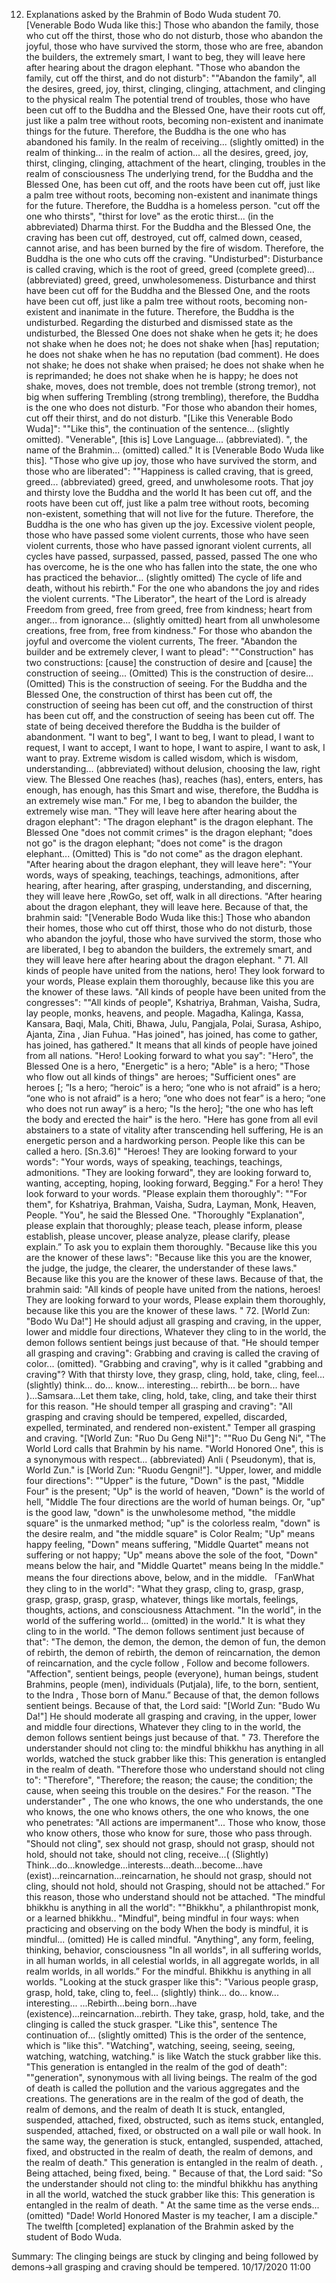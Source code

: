 12. Explanations asked by the Brahmin of Bodo Wuda student
    70. [Venerable Bodo Wuda like this:] Those who abandon the family, those who cut off the thirst, those who do not disturb, those who abandon the joyful, those who have survived the storm, those who are free,
       abandon the builders, the extremely smart, I want to beg, they will leave here after hearing about the dragon elephant.
"Those who abandon the family, cut off the thirst, and do not disturb": ""Abandon the family", all the desires, greed, joy, thirst, clinging, clinging, attachment, and clinging to the physical realm The potential trend of troubles, those who have been cut off to the Buddha and the Blessed One, have their roots cut off, just like a palm tree without roots, becoming non-existent and inanimate things for the future. Therefore, the Buddha is the one who has abandoned his family. In the realm of receiving... (slightly omitted) in the realm of thinking... in the realm of action... all the desires, greed, joy, thirst, clinging, clinging, attachment of the heart, clinging, troubles in the realm of consciousness The underlying trend, for the Buddha and the Blessed One, has been cut off, and the roots have been cut off, just like a palm tree without roots, becoming non-existent and inanimate things for the future. Therefore, the Buddha is a homeless person.
     "cut off the one who thirsts", "thirst for love" as the erotic thirst... (in the abbreviated) Dharma thirst. For the Buddha and the Blessed One, the craving has been cut off, destroyed, cut off, calmed down, ceased, cannot arise, and has been burned by the fire of wisdom. Therefore, the Buddha is the one who cuts off the craving. "Undisturbed": Disturbance is called craving, which is the root of greed, greed (complete greed)... (abbreviated) greed, greed, unwholesomeness. Disturbance and thirst have been cut off for the Buddha and the Blessed One, and the roots have been cut off, just like a palm tree without roots, becoming non-existent and inanimate in the future. Therefore, the Buddha is the undisturbed. Regarding the disturbed and dismissed state as the undisturbed, the Blessed One does not shake when he gets it; he does not shake when he does not; he does not shake when [has] reputation; he does not shake when he has no reputation (bad comment). He does not shake; he does not shake when praised; he does not shake when he is reprimanded; he does not shake when he is happy; he does not shake, moves, does not tremble, does not tremble (strong tremor), not big when suffering Trembling (strong trembling), therefore, the Buddha is the one who does not disturb. "For those who abandon their homes, cut off their thirst, and do not disturb.
"[Like this Venerable Bodo Wuda]": ""Like this", the continuation of the sentence... (slightly omitted). "Venerable", [this is] Love Language... (abbreviated). ", the name of the Brahmin... (omitted) called." It is [Venerable Bodo Wuda like this].
"Those who give up joy, those who have survived the storm, and those who are liberated": ""Happiness is called craving, that is greed, greed... (abbreviated) greed, greed, and unwholesome roots. That joy and thirsty love the Buddha and the world It has been cut off, and the roots have been cut off, just like a palm tree without roots, becoming non-existent, something that will not live for the future. Therefore, the Buddha is the one who has given up the joy. Excessive violent people, those who have passed some violent currents, those who have seen violent currents, those who have passed ignorant violent currents, all cycles have passed, surpassed, passed, passed, passed The one who has overcome, he is the one who has fallen into the state, the one who has practiced the behavior... (slightly omitted) The cycle of life and death, without his rebirth." For the one who abandons the joy and rides the violent currents. "The Liberator", the heart of the Lord is already Freedom from greed, free from greed, free from kindness; heart from anger... from ignorance... (slightly omitted) heart from all unwholesome creations, free from, free from kindness." For those who abandon the joyful and overcome the violent currents, The freer.
"Abandon the builder and be extremely clever, I want to plead": ""Construction" has two constructions: [cause] the construction of desire and [cause] the construction of seeing... (Omitted) This is the construction of desire... (Omitted) This is the construction of seeing. For the Buddha and the Blessed One, the construction of thirst has been cut off, the construction of seeing has been cut off, and the construction of thirst has been cut off, and the construction of seeing has been cut off. The state of being deceived therefore the Buddha is the builder of abandonment. "I want to beg", I want to beg, I want to plead, I want to request, I want to accept, I want to hope, I want to aspire, I want to ask, I want to pray. Extreme wisdom is called wisdom, which is wisdom, understanding... (abbreviated) without delusion, choosing the law, right view. The Blessed One reaches (has), reaches (has), enters, enters, has enough, has enough, has this Smart and wise, therefore, the Buddha is an extremely wise man." For me, I beg to abandon the builder, the extremely wise man.
     "They will leave here after hearing about the dragon elephant": "The dragon elephant" is the dragon elephant. The Blessed One "does not commit crimes" is the dragon elephant; "does not go" is the dragon elephant; "does not come" is the dragon elephant... (Omitted) This is "do not come" as the dragon elephant. "After hearing about the dragon elephant, they will leave here": "Your words, ways of speaking, teachings, teachings, admonitions, after hearing, after hearing, after grasping, understanding, and discerning, they will leave here ,RowGo, set off, walk in all directions. "After hearing about the dragon elephant, they will leave here.
     Because of that, the brahmin said:
     "[Venerable Bodo Wuda like this:] Those who abandon their homes, those who cut off thirst, those who do not disturb, those who abandon the joyful, those who have survived the storm, those who are liberated,
       I beg to abandon the builders, the extremely smart, and they will leave here after hearing about the dragon elephant. "
     71. All kinds of people have united from the nations, hero! They look forward to your words,
       Please explain them thoroughly, because like this you are the knower of these laws.
"All kinds of people have been united from the congresses": ""All kinds of people", Kshatriya, Brahman, Vaisha, Sudra, lay people, monks, heavens, and people. Magadha, Kalinga, Kassa, Kansara, Baqi, Mala, Chiti, Bhawa, Julu, Pangjala, Polai, Surasa, Ashipo, Ajanta, Zina , Jian Fuhua. "Has joined", has joined, has come to gather, has joined, has gathered." It means that all kinds of people have joined from all nations.
"Hero! Looking forward to what you say": "Hero", the Blessed One is a hero, "Energetic" is a hero; "Able" is a hero; "Those who flow out all kinds of things" are heroes; "Sufficient ones" are heroes [; ”Is a hero; “heroic” is a hero; “one who is not afraid” is a hero; “one who is not afraid” is a hero; “one who does not fear” is a hero; “one who does not run away” is a hero; "Is the hero]; "the one who has left the body and erected the hair" is the hero.
     "Here has gone from all evil abstainers to a state of vitality after transcending hell suffering,
      He is an energetic person and a hardworking person. People like this can be called a hero. [Sn.3.6]"
"Heroes! They are looking forward to your words": "Your words, ways of speaking, teachings, teachings, admonitions. "They are looking forward", they are looking forward to, wanting, accepting, hoping, looking forward, Begging." For a hero! They look forward to your words.
"Please explain them thoroughly": ""For them", for Kshatriya, Brahman, Vaisha, Sudra, Layman, Monk, Heaven, People. "You", he said the Blessed One. "Thoroughly "Explanation", please explain that thoroughly; please teach, please inform, please establish, please uncover, please analyze, please clarify, please explain.” To ask you to explain them thoroughly.
     "Because like this you are the knower of these laws": "Because like this you are the knower, the judge, the judge, the clearer, the understander of these laws." Because like this you are the knower of these laws.
     Because of that, the brahmin said:
     "All kinds of people have united from the nations, heroes! They are looking forward to your words,
       Please explain them thoroughly, because like this you are the knower of these laws. "
    72. [World Zun: "Bodo Wu Da!"] He should adjust all grasping and craving, in the upper, lower and middle four directions,
       Whatever they cling to in the world, the demon follows sentient beings just because of that.
     "He should temper all grasping and craving": Grabbing and craving is called the craving of color... (omitted). "Grabbing and craving", why is it called "grabbing and craving"? With that thirsty love, they grasp, cling, hold, take, cling, feel... (slightly) think... do... know... interesting... rebirth... be born... have )...Samsara...Let them take, cling, hold, take, cling, and take their thirst for this reason. "He should temper all grasping and craving": "All grasping and craving should be tempered, expelled, discarded, expelled, terminated, and rendered non-existent." Temper all grasping and craving.
"[World Zun: "Ruo Du Geng Ni!"]": ""Ruo Du Geng Ni", "The World Lord calls that Brahmin by his name. "World Honored One", this is a synonymous with respect... (abbreviated) Anli ( Pseudonym), that is, World Zun." is [World Zun: "Ruodu Gengni!"].
"Upper, lower, and middle four directions": ""Upper" is the future, "Down" is the past, "Middle Four" is the present; "Up" is the world of heaven, "Down" is the world of hell, "Middle The four directions are the world of human beings. Or, "up" is the good law, "down" is the unwholesome method, "the middle square" is the unmarked method; "up" is the colorless realm, "down" is the desire realm, and "the middle square" is Color Realm; "Up" means happy feeling, "Down" means suffering, "Middle Quartet" means not suffering or not happy; "Up" means above the sole of the foot, "Down" means below the hair, and "Middle Quartet" means being In the middle." means the four directions above, below, and in the middle.
    「FanWhat they cling to in the world": "What they grasp, cling to, grasp, grasp, grasp, grasp, grasp, grasp, whatever, things like mortals, feelings, thoughts, actions, and consciousness Attachment. "In the world", in the world of the suffering world... (omitted) in the world." It is what they cling to in the world.
"The demon follows sentiment just because of that": "The demon, the demon, the demon, the demon of fun, the demon of rebirth, the demon of rebirth, the demon of reincarnation, the demon of reincarnation, and the cycle follow , Follow and become followers. "Affection", sentient beings, people (everyone), human beings, student Brahmins, people (men), individuals (Putjala), life, to the born, sentient, to the Indra , Those born of Manu.” Because of that, the demon follows sentient beings.
     Because of that, the Lord said:
     "[World Zun: "Budo Wu Da!"] He should moderate all grasping and craving, in the upper, lower and middle four directions,
       Whatever they cling to in the world, the demon follows sentient beings just because of that. "
    73. Therefore the understander should not cling to: the mindful bhikkhu has anything in all worlds,
       watched the stuck grabber like this: This generation is entangled in the realm of death.
"Therefore those who understand should not cling to": "Therefore", "Therefore; the reason; the cause; the condition; the cause, when seeing this trouble on the desires." For the reason. "The understander" , The one who knows, the one who understands, the one who knows, the one who knows others, the one who knows, the one who penetrates: "All actions are impermanent"... Those who know, those who know others, those who know for sure, those who pass through. "Should not cling", sex should not grasp, should not grasp, should not hold, should not take, should not cling, receive...( (Slightly) Think...do...knowledge...interests...death...become...have (exist)...reincarnation...reincarnation, he should not grasp, should not cling, should not hold, should not Grasping, should not be attached.” For this reason, those who understand should not be attached.
"The mindful bhikkhu is anything in all the world": ""Bhikkhu", a philanthropist monk, or a learned bhikkhu.. "Mindful", being mindful in four ways: when practicing and observing on the body When the body is mindful, it is mindful... (omitted) He is called mindful. "Anything", any form, feeling, thinking, behavior, consciousness "In all worlds", in all suffering worlds, in all human worlds, in all celestial worlds, in all aggregate worlds, in all realm worlds, in all worlds.” For the mindful. Bhikkhu is anything in all worlds.
"Looking at the stuck grasper like this": "Various people grasp, grasp, hold, take, cling to, feel... (slightly) think... do... know... interesting... ...Rebirth...being born...have (existence)...reincarnation...rebirth. They take, grasp, hold, take, and the clinging is called the stuck grasper. "Like this", sentence The continuation of... (slightly omitted) This is the order of the sentence, which is "like this". "Watching", watching, seeing, seeing, seeing, watching, watching, watching." is like Watch the stuck grabber like this.
"This generation is entangled in the realm of the god of death": ""generation", synonymous with all living beings. The realm of the god of death is called the pollution and the various aggregates and the creations. The generations are in the realm of the god of death, the realm of demons, and the realm of death It is stuck, entangled, suspended, attached, fixed, obstructed, such as items stuck, entangled, suspended, attached, fixed, or obstructed on a wall pile or wall hook. In the same way, the generation is stuck, entangled, suspended, attached, fixed, and obstructed in the realm of death, the realm of demons, and the realm of death." This generation is entangled in the realm of death. , Being attached, being fixed, being. "
     Because of that, the Lord said:
    "So the understander should not cling to: the mindful bhikkhu has anything in all the world,
       watched the stuck grabber like this: This generation is entangled in the realm of death. "
     At the same time as the verse ends... (omitted) "Dade! World Honored Master is my teacher, I am a disciple."
     The twelfth [completed] explanation of the Brahmin asked by the student of Bodo Wuda.


Summary:
  The clinging beings are stuck by clinging and being followed by demons→all grasping and craving should be tempered.
  10/17/2020 11:00
